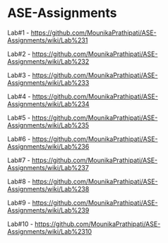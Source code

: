 # ASE-Assignments
Lab#1 - https://github.com/MounikaPrathipati/ASE-Assignments/wiki/Lab%231

Lab#2 - https://github.com/MounikaPrathipati/ASE-Assignments/wiki/Lab%232

Lab#3 - https://github.com/MounikaPrathipati/ASE-Assignments/wiki/Lab%233

Lab#4 - https://github.com/MounikaPrathipati/ASE-Assignments/wiki/Lab%234

Lab#5 - https://github.com/MounikaPrathipati/ASE-Assignments/wiki/Lab%235

Lab#6 - https://github.com/MounikaPrathipati/ASE-Assignments/wiki/Lab%236

Lab#7 - https://github.com/MounikaPrathipati/ASE-Assignments/wiki/Lab%237

Lab#8 - https://github.com/MounikaPrathipati/ASE-Assignments/wiki/Lab%238

Lab#9 - https://github.com/MounikaPrathipati/ASE-Assignments/wiki/Lab%239

Lab#10 - https://github.com/MounikaPrathipati/ASE-Assignments/wiki/Lab%2310
